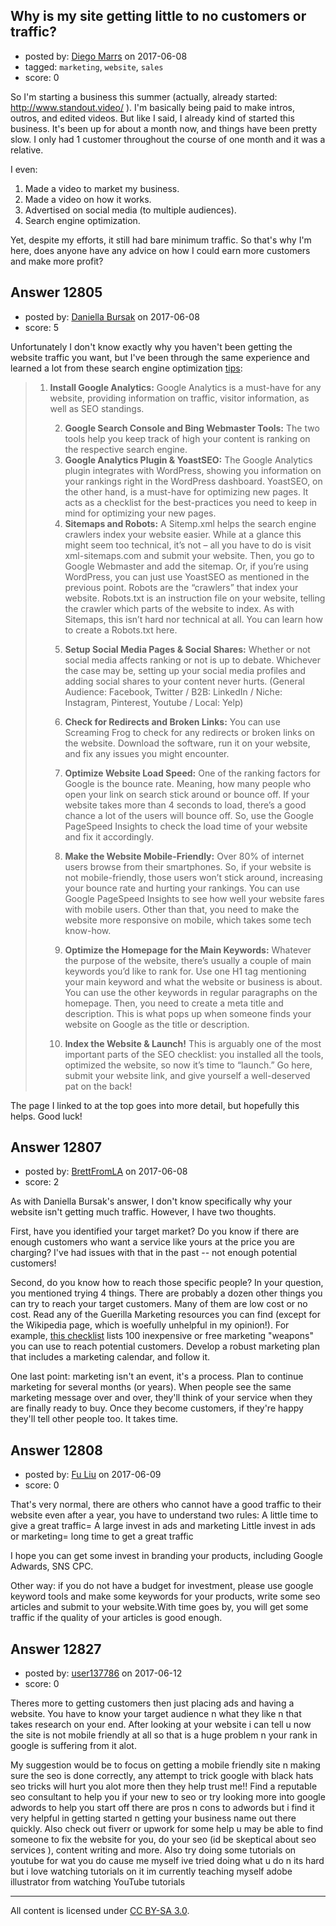 ## Why is my site getting little to no customers or traffic?

- posted by: [Diego Marrs](https://stackexchange.com/users/9251748/diego-marrs) on 2017-06-08
- tagged: `marketing`, `website`, `sales`
- score: 0

So I'm starting a business this summer (actually, already started: http://www.standout.video/ ). I'm basically being paid to make intros, outros, and edited videos. But like I said, I already kind of started this business. It's been up for about a month now, and things have been pretty slow. I only had 1 customer throughout the course of one month and it was a relative.

I even:

 1. Made a video to market my business.
 2. Made a video on how it works.
 3. Advertised on social media (to multiple audiences).
 4. Search engine optimization.

Yet, despite my efforts, it still had bare minimum traffic. So that's why I'm here, does anyone have any advice on how I could earn more customers and make more profit?


## Answer 12805

- posted by: [Daniella Bursak](https://stackexchange.com/users/11058306/daniella-bursak) on 2017-06-08
- score: 5

<p>Unfortunately I don't know exactly why you haven't been getting the website traffic you want, but I've been through the same experience and learned a lot from these search engine optimization <a href="https://tallyfy.com/seo-checklist/" rel="noreferrer">tips</a>: </p>

<blockquote>
  <ol>
  <li><p><strong>Install Google Analytics:</strong> Google Analytics is a must-have for any website, providing information on traffic, visitor information, as
  well as SEO standings.</p>
  
  <ol start="2">
  <li><strong>Google Search Console and Bing Webmaster Tools:</strong> The two tools help you keep track of high your content is ranking on the respective
  search engine.</li>
  <li><strong>Google Analytics Plugin &amp; YoastSEO:</strong> The Google Analytics plugin integrates with WordPress, showing you information on your
  rankings right in the WordPress dashboard. YoastSEO, on the other
  hand, is a must-have for optimizing new pages. It acts as a checklist
  for the best-practices you need to keep in mind for optimizing your
  new pages.</li>
  <li><strong>Sitemaps and Robots:</strong> A Sitemp.xml helps the search engine crawlers index your website easier. While at a glance this might seem
  too technical, it’s not – all you have to do is visit xml-sitemaps.com
  and submit your website. Then, you go to Google Webmaster and add the
  sitemap. Or, if you’re using WordPress, you can just use YoastSEO as
  mentioned in the previous point. Robots are the “crawlers” that index
  your website. Robots.txt is an instruction file on your website,
  telling the crawler which parts of the website to index. As with
  Sitemaps, this isn’t hard nor technical at all. You can learn how to
  create a Robots.txt here.</li>
  <li><p><strong>Setup Social Media Pages &amp; Social Shares:</strong> Whether or not social media affects ranking or not is up to debate. Whichever the
  case may be, setting up your social media profiles and adding social
  shares to your content never hurts. (General Audience: Facebook,
  Twitter / B2B: LinkedIn / Niche: Instagram, Pinterest, Youtube /
  Local: Yelp)</p></li>
  <li><p><strong>Check for Redirects and Broken Links:</strong> You can use Screaming Frog to check for any redirects or broken links on the website.
  Download the software, run it on your website, and fix any issues you
  might encounter.</p></li>
  <li><p><strong>Optimize Website Load Speed:</strong> One of the ranking factors for Google is the bounce rate. Meaning, how many people who open your link
  on search stick around or bounce off. If your website takes more than
  4 seconds to load, there’s a good chance a lot of the users will
  bounce off. So, use the Google PageSpeed Insights to check the load
  time of your website and fix it accordingly.</p></li>
  <li><p><strong>Make the Website Mobile-Friendly:</strong> Over 80% of internet users browse from their smartphones. So, if your website is not
  mobile-friendly, those users won’t stick around, increasing your
  bounce rate and hurting your rankings. You can use Google PageSpeed
  Insights to see how well your website fares with mobile users. Other
  than that, you need to make the website more responsive on mobile,
  which takes some tech know-how.</p></li>
  <li><p><strong>Optimize the Homepage for the Main Keywords:</strong> Whatever the purpose of the website, there’s usually a couple of main keywords
  you’d like to rank for. Use one H1 tag mentioning your main keyword
  and what the website or business is about. You can use the other
  keywords in regular paragraphs on the homepage. Then, you need to
  create a meta title and description. This is what pops up when someone
  finds your website on Google as the title or description.</p></li>
  <li><p><strong>Index the Website &amp; Launch!</strong> This is arguably one of the  most important parts of the SEO checklist: you installed all the tools,
  optimized the website, so now it’s time to “launch.” Go here, submit
  your website link, and give yourself a well-deserved pat on the back!</p></li>
  </ol></li>
  </ol>
</blockquote>

<p>The page I linked to at the top goes into more detail, but hopefully this helps. Good luck!</p>



## Answer 12807

- posted by: [BrettFromLA](https://stackexchange.com/users/2813127/brettfromla) on 2017-06-08
- score: 2

<p>As with Daniella Bursak's answer, I don't know specifically why your website isn't getting much traffic. However, I have two thoughts.</p>

<p>First, have you identified your target market? Do you know if there are enough customers who want a service like yours at the price you are charging? I've had issues with that in the past -- not enough potential customers!</p>

<p>Second, do you know how to reach those specific people? In your question, you mentioned trying 4 things. There are probably a dozen other things you can try to reach your target customers. Many of them are low cost or no cost. Read any of the Guerilla Marketing resources you can find (except for the Wikipedia page, which is woefully unhelpful in my opinion!). For example, <a href="http://img2.tapuz.co.il/forums/1_135364395.pdf" rel="nofollow noreferrer">this checklist</a> lists 100 inexpensive or free marketing "weapons" you can use to reach potential customers. Develop a robust marketing plan that includes a marketing calendar, and follow it.</p>

<p>One last point: marketing isn't an event, it's a process. Plan to continue marketing for several months (or years). When people see the same marketing message over and over, they'll think of your service when they are finally ready to buy. Once they become customers, if they're happy they'll tell other people too. It takes time.</p>



## Answer 12808

- posted by: [Fu Liu](https://stackexchange.com/users/11081459/fu-liu) on 2017-06-09
- score: 0

That's very normal, there are others who cannot have a good traffic to their website even after a year, you have to understand two rules:
A little time to give a great traffic= A large invest in ads and marketing
Little invest in ads or marketing= long time to get a great traffic

I hope you can get some invest in branding your products, including Google Adwards, SNS CPC.

Other way: if you do not have a budget for investment, please use google keyword tools and make some keywords for your products, write some seo articles and submit to your website.With time goes by, you will get some traffic if the quality of your articles is good enough.



## Answer 12827

- posted by: [user137786](https://stackexchange.com/users/10808520/user137786) on 2017-06-12
- score: 0

Theres more to getting customers then just placing ads and having a website. You have to know your target audience n what they like n that takes research on your end. After looking at your website i can tell u now the site is not mobile friendly at all so that is a huge problem n your rank in google is suffering from it alot. 

My suggestion would be to focus on getting a mobile friendly site n  making sure the seo is done correctly, any attempt to trick google with black hats seo tricks will hurt you alot more then they help trust me!! Find a reputable seo consultant to help you if your new to seo or try looking more into google adwords to help you start off there are pros n cons to adwords but i find it very helpful in getting started n getting your business name out there quickly. Also check out fiverr or upwork for some help u may be able to find someone to fix the website for you, do your seo (id be skeptical about seo services ), content writing and more. Also try doing some tutorials on youtube for wat you do cause me myself ive tried doing what u do n its hard but i love watching tutorials on it im currently teaching myself adobe illustrator from watching YouTube tutorials 



---

All content is licensed under [CC BY-SA 3.0](https://creativecommons.org/licenses/by-sa/3.0/).
